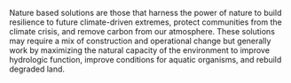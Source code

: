 Nature based solutions are those that harness the power of nature to build resilience to future climate-driven extremes, protect communities from the climate crisis, and remove carbon from our atmosphere. These solutions may require a mix of construction and operational change but generally work by maximizing the natural capacity of the environment to improve hydrologic function, improve conditions for aquatic organisms, and rebuild degraded land.